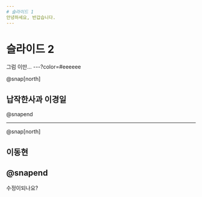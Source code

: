 ```yaml
---
# 슬라이드 1
안녕하세요, 반갑습니다.
---
```

# 슬라이드 2
그럼 이만...
---?color=#eeeeee

@snap[north]
## 납작한사과 이경일
@snapend

---
@snap[north]
## 이동현
@snapend
---
수정이되나요?
